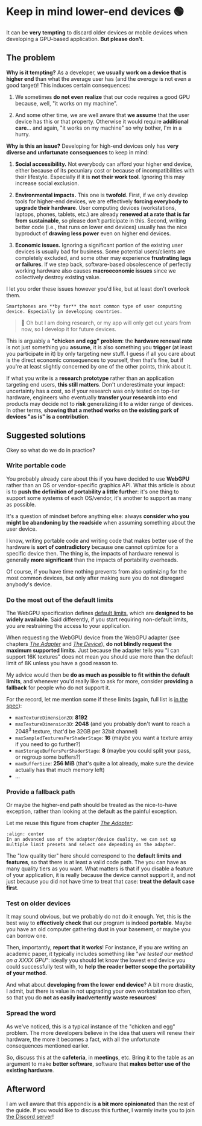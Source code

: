 Keep in mind lower-end devices <span class="bullet">🟢</span>
==============================

It can be **very tempting** to discard older devices or mobile devices when developing a GPU-based application. **But please don't**.

The problem
-----------

**Why is it tempting?** As a developer, **we usually work on a device that is higher end** than what the average user has (and the *average* is not even a good target)! This induces certain consequences:

1. We sometimes **do not even realize** that our code requires a good GPU because, well, "it works on my machine".

2. And some other time, we are well aware that **we assume** that the user device has this or that property. Otherwise it would require **additional care**... and again, "it works on my machine" so why bother, I'm in a hurry.

**Why is this an issue?** Developing for high-end devices only has **very diverse and unfortunate consequences** to keep in mind:

1. **Social accessibility.** Not everybody can afford your higher end device, either because of its pecuniary cost or because of incompatibilities with their lifestyle. Especially if it is **not their work tool**. Ignoring this may increase social exclusion.

2. **Environmental impacts.** This one is **twofold**. First, if we only develop tools for higher-end devices, we are effectively **forcing everybody to upgrade their hardware**. User computing devices (workstations, laptops, phones, tablets, etc.) are already **renewed at a rate that is far from sustainable**, so please don't participate in this. Second, writing better code (i.e., that runs on lower end devices) usually has the nice byproduct of **drawing less power** even on higher end devices.

3. **Economic issues.** Ignoring a significant portion of the existing user devices is usually bad for business. Some potential users/clients are completely excluded, and some other may experience **frustrating lags or failures**. If we step back, software-based obsolescence of perfectly working hardware also causes **macroeconomic issues** since we collectively destroy existing value.

I let you order these issues however you'd like, but at least don't overlook them.

```{tip}
Smartphones are **by far** the most common type of user computing device. Especially in developing countries.
```

> 🤔 Oh but I am doing research, or my app will only get out years from now, so I develop it for future devices.

This is arguably a **"chicken and egg" problem**: the **hardware renewal rate** is not just something you **assume**, it is also something you **trigger** (at least you participate in it) by only targeting new stuff. I guess if all you care about is the direct economic consequences to yourself, then that's fine, but if you're at least slightly concerned by one of the other points, think about it.

If what you write is a **research prototype** rather than an application targeting end users, **this still matters**. Don't underestimate your impact: uncertainty has a cost, so if your research was only tested on top-tier hardware, engineers who eventually **transfer your research** into end products may decide not to **risk** generalizing it to a wider range of devices. In other terms, **showing that a method works on the existing park of devices "as is" is a contribution**.

Suggested solutions
-------------------

Okey so what do we do in practice?

### Write portable code

You probably already care about this if you have decided to use **WebGPU** rather than an OS or vendor-specific graphics API. What this article is about is to **push the definition of portability a little further**: it's one thing to support some systems of each OS/vendor, it's another to support as many as possible.

It's a question of mindset before anything else: always **consider who you might be abandoning by the roadside** when assuming something about the user device.

I know, writing portable code and writing code that makes better use of the hardware is **sort of contradictory** because one cannot optimize for a specific device then. The thing is, the impacts of hardware renewal is generally **more significant** than the impacts of portability overheads.

Of course, if you have time nothing prevents from also optimizing for the most common devices, but only after making sure you do not disregard anybody's device.

### Do the most out of the default limits

The WebGPU specification defines [default limits](https://www.w3.org/TR/webgpu/#limit-default), which are **designed to be widely available**. Said differently, if you start requiring non-default limits, you are restraining the access to your application.

When requesting the WebGPU device from the WebGPU adapter (see chapters [*The Adapter*](../getting-started/adapter-and-device/the-adapter.md) and [*The Device*](../getting-started/adapter-and-device/the-device.md)), **do not blindly request the maximum supported limits**. Just because the adapter tells you "I can support 16K textures" does not mean you should use more than the default limit of 8K unless you have a good reason to.

My advice would then be **do as much as possible to fit within the default limits**, and whenever you'd really like to ask for more, consider **providing a fallback** for people who do not support it.

For the record, let me mention some if these limits (again, full list is [in the spec](https://www.w3.org/TR/webgpu/#limit-default)):

- `maxTextureDimension2D`: **8192**
- `maxTextureDimension3D`: **2048** (and you probably don't want to reach a $2048^3$ texture, that'd be 32GB per 32bit channel)
- `maxSampledTexturesPerShaderStage`: **16** (maybe you want a texture array if you need to go further?)
- `maxStorageBuffersPerShaderStage`: **8** (maybe you could split your pass, or regroup some buffers?)
- `maxBufferSize`: **256 MiB** (that's quite a lot already, make sure the device actually has that much memory left)
- ...

### Provide a fallback path

Or maybe the higher-end path should be treated as the nice-to-have exception, rather than looking at the default as the painful exception.

Let me reuse this figure from chapter [*The Adapter*](../getting-started/adapter-and-device/the-adapter.md):

```{themed-figure} /images/the-adapter/limit-tiers_{theme}.svg
:align: center
In an advanced use of the adapter/device duality, we can set up multiple limit presets and select one depending on the adapter.
```

The "low quality tier" here should correspond to the **default limits and features**, so that there is at least a valid code path. The you can have as many quality tiers as you want. What matters is that if you disable a feature of your application, it is really because the device cannot support it, and not just because you did not have time to treat that case: **treat the default case first**.

### Test on older devices

It may sound obvious, but we probably do not do it enough. Yet, this is the best way to **effectively check** that our program is indeed **portable**. Maybe you have an old computer gathering dust in your basement, or maybe you can borrow one.

Then, importantly, **report that it works**! For instance, if you are writing an academic paper, it typically includes something like "*we tested our method on a XXXX GPU*": ideally you should let know the lowest end device you could successfully test with, to **help the reader better scope the portability of your method**.

And what about **developing from the lower end device**? A bit more drastic, I admit, but there is value in not upgrading your own workstation too often, so that you do **not as easily inadvertently waste resources**!

### Spread the word

As we've noticed, this is a typical instance of the "chicken and egg" problem. The more developers believe in the idea that users will renew their hardware, the more it becomes a fact, with all the unfortunate consequences mentioned earlier.

So, discuss this at the **cafeteria**, in **meetings**, etc. Bring it to the table as an argument to make **better software**, software that **makes better use of the existing hardware**.

Afterword
---------

I am well aware that this appendix is **a bit more opinionated** than the rest of the guide. If you would like to discuss this further, I warmly invite you to join [the Discord server](https://discord.gg/2Tar4Kt564)!
